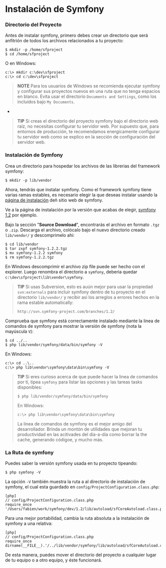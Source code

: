 Instalación de Symfony
======================

### Directorio del Proyecto

Antes de instalar symfony, primero debes crear un directorio que será anfitrión
de todos los archivos relacionados a tu proyecto:

    $ mkdir -p /home/sfproject
    $ cd /home/sfproject

O en Windows:

    c:\> mkdir c:\dev\sfproject
    c:\> cd c:\dev\sfproject

>**NOTE**
>Para los usuarios de Windows se recomienda ejecutar symfony y configurar sus
>proyectos nuevos en una ruta que no tenga espacios en blanco.
>Evita usar el directorio `Documents and Settings`, como los incluidos bajo
>`My Documents`.

-

>**TIP**
>Si creas el directorio del proyecto symfony bajo el directorio web raíz,
>no necesitas configurar tu servidor web. Por supuesto que, para entornos de
>producción, te recomendamos energicamente configurar tu servidor web como se
>explico en la sección de configuración del servidor web.

### Instalación de Symfony

Crea un directorio para hospedar los archivos de las librerias del framework
symfony:

    $ mkdir -p lib/vendor

Ahora, tendrás que instalar symfony. Como el framework symfony tiene varias
ramas estables, es necesario elegir la que deseas instalar usando la
[página de instalación](http://www.symfony-project.org/installation) deñ sitio
web de symfony.

Ve a la página de instalación por la versión que acabas de elegir,
[symfony 1.2](http://www.symfony-project.org/installation/1_2) por ejemplo.

Bajo la sección "**Source Download**", encontrarás el archivo en formato
`.tgz` o `.zip`. Descarga el archivo, colócalo bajo el nuevo directorio creado
`lib/vendor/` y descomprimelo ahi:

    $ cd lib/vendor
    $ tar zxpf symfony-1.2.2.tgz
    $ mv symfony-1.2.2 symfony
    $ rm symfony-1.2.2.tgz

En Windows descomprimir el archivo zip file puede ser hecho con el explorer.
Luego renombra el directorio a `symfony`, deberia quedar 
`c:\dev\sfproject\lib\vendor\symfony`.

>**TIP**
>Si usas Subversion, esto es auún mejor para usar la propiedad `svn:externals`
>para incluir symfony dentro de tu proyecto en el directorio `lib/vendor/`
>y recibir asi los arreglos a errores hechos en la rama estable automatically:
>
>     http://svn.symfony-project.com/branches/1.2/

Comprueba que symfony está correctamente instalado mediante la linea de comandos
de symfony para mostrar la versión de symfony (nota la mayúscula `V`):

    $ cd ../..
    $ php lib/vendor/symfony/data/bin/symfony -V

En Windows:

    c:\> cd ..\..
    c:\> php lib\vendor\symfony\data\bin\symfony -V

>**TIP**
>Si eres curioso acerca de que puede hacer la linea de comandos por tí, tipea
>`symfony` para listar las opciones y las tareas tasks disponibles:
>
>     $ php lib/vendor/symfony/data/bin/symfony
>
>En Windows:
>
>     c:\> php lib\vendor\symfony\data\bin\symfony
>
>La linea de comandos de symfony es el mejor amigo del desarrollador. Brinda un
>montón de utilidades que mejoran tu productividad en las acitivades del día-a-día
>como borrar la the cache, generando códigoe, y mucho más.

### La Ruta de symfony

Puedes saber la versión symfony usada en tu proyecto tipeando:

    $ php symfony -V

La opción `-V` también muestra la ruta a al directorio de instalación de symfony,
el cual esta guardado en `config/ProjectConfiguration.class.php`:

    [php]
    // config/ProjectConfiguration.class.php
    require_once '/Users/fabien/work/symfony/dev/1.2/lib/autoload/sfCoreAutoload.class.php';

Para una mejor portabilidad, cambia la ruta absoluta a la instalación de symfony
a una relativa:

    [php]
    // config/ProjectConfiguration.class.php
    require_once dirname(__FILE__).'/../lib/vendor/symfony/lib/autoload/sfCoreAutoload.class.php';

De esta manera, puedes mover el directorio del proyecto a cualquier lugar de tu
equipo o a otro equipo, y éste funcionará.